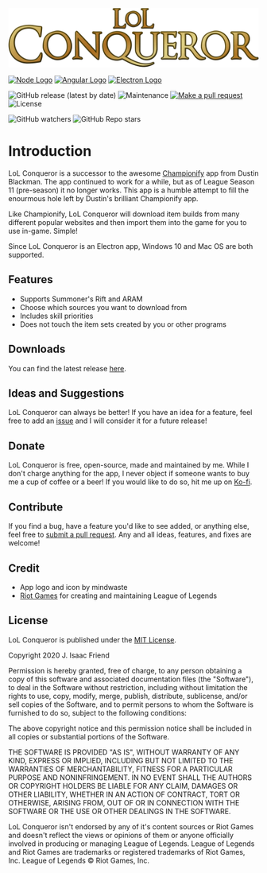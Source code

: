 ![Conqueror Logo](https://github.com/jisaacfriend/lol-conqueror/blob/main/src/assets/images/logo.png)

[![Node Logo](https://www.vectorlogo.zone/logos/nodejs/nodejs-icon.svg)](https://nodejs.org/) [![Angular Logo](https://www.vectorlogo.zone/logos/angular/angular-icon.svg)](https://angular.io/) [![Electron Logo](https://www.vectorlogo.zone/logos/electronjs/electronjs-icon.svg)](https://electronjs.org/)

![GitHub release (latest by date)](https://img.shields.io/github/v/release/jisaacfriend/league-conqueror)
![Maintenance](https://img.shields.io/maintenance/yes/2020)
[![Make a pull request](https://img.shields.io/badge/PRs-Welcome-brightgreen)](/pulls)
![License](https://img.shields.io/badge/License-MIT-brightgreen)

![GitHub watchers](https://img.shields.io/github/watchers/jisaacfriend/league-conqueror?label=Watch%20on%20Github&style=social)
![GitHub Repo stars](https://img.shields.io/github/stars/jisaacfriend/league-conqueror?style=social)

# Introduction
LoL Conqueror is a successor to the awesome [Championify](https://github.com/dustinblackman/Championify) app from Dustin Blackman.  The app continued to work for a while, but as of League Season 11 (pre-season) it no longer works.  This app is a humble attempt to fill the enourmous hole left by Dustin's brilliant Championify app.

Like Championify, LoL Conqueror will download item builds from many different popular websites and then import them into the game for you to use in-game.  Simple!

Since LoL Conqueror is an Electron app, Windows 10 and Mac OS are both supported.

## Features
* Supports Summoner's Rift and ARAM
* Choose which sources you want to download from
* Includes skill priorities
* Does not touch the item sets created by you or other programs

## Downloads
You can find the latest release [here](https://github.com/jisaacfriend/lol-conqueror/releases/latest).

## Ideas and Suggestions
LoL Conqueror can always be better!  If you have an idea for a feature, feel free to add an [issue](https://github.com/jisaacfriend/lol-conqueror/issues) and I will consider it for a future release!

## Donate
LoL Conqueror is free, open-source, made and maintained by me.  While I don't charge anything for the app, I never object if someone wants to buy me a cup of coffee or a beer!  If you would like to do so, hit me up on [Ko-fi](https://ko-fi.com/jisaacfriend).

## Contribute
If you find a bug, have a feature you'd like to see added, or anything else, feel free to [submit a pull request](https://github.com/jisaacfriend/lol-conqueror/pulls).  Any and all ideas, features, and fixes are welcome!

## Credit
* App logo and icon by mindwaste
* [Riot Games](https://www.riotgames.com/) for creating and maintaining League of Legends

## License
LoL Conqueror is published under the [MIT License](https://opensource.org/licenses/MIT).

Copyright 2020 J. Isaac Friend

Permission is hereby granted, free of charge, to any person obtaining a copy of this software and associated documentation files (the "Software"), to deal in the Software without restriction, including without limitation the rights to use, copy, modify, merge, publish, distribute, sublicense, and/or sell copies of the Software, and to permit persons to whom the Software is furnished to do so, subject to the following conditions:

The above copyright notice and this permission notice shall be included in all copies or substantial portions of the Software.

THE SOFTWARE IS PROVIDED "AS IS", WITHOUT WARRANTY OF ANY KIND, EXPRESS OR IMPLIED, INCLUDING BUT NOT LIMITED TO THE WARRANTIES OF MERCHANTABILITY, FITNESS FOR A PARTICULAR PURPOSE AND NONINFRINGEMENT. IN NO EVENT SHALL THE AUTHORS OR COPYRIGHT HOLDERS BE LIABLE FOR ANY CLAIM, DAMAGES OR OTHER LIABILITY, WHETHER IN AN ACTION OF CONTRACT, TORT OR OTHERWISE, ARISING FROM, OUT OF OR IN CONNECTION WITH THE SOFTWARE OR THE USE OR OTHER DEALINGS IN THE SOFTWARE.

LoL Conqueror isn't endorsed by any of it's content sources or Riot Games and doesn't reflect the views or opinions of them or anyone officially involved in producing or managing League of Legends. League of Legends and Riot Games are trademarks or registered trademarks of Riot Games, Inc. League of Legends © Riot Games, Inc.
